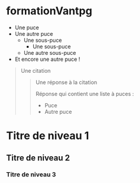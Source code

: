 # formationVantpg
* Une puce
* Une autre puce
    * Une sous-puce
		* Une sous-puce
    * Une autre sous-puce
* Et encore une autre puce !

> Une citation
>
> > Une réponse à la citation
> >
> > Réponse qui contient une liste à puces :
> >
> > * Puce
> > * Autre puce

# Titre de niveau 1

## Titre de niveau 2

### Titre de niveau 3

